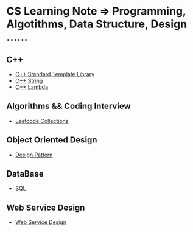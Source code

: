 # CS Learning Note => Programming, Algotithms, Data Structure, Design ......

## C++

- [C++ Standard Template Library](https://github.com/rong118/cs_note_101/blob/master/c++/c++_stl.md)
- [C++ String](https://github.com/rong118/cs_note_101/blob/master/c++/c++_string.md)
- [C++ Lambda](https://github.com/rong118/cs_note_101/blob/master/c++/c++_lambda_sort.md)

## Algorithms && Coding Interview

- [Leetcode Collections](https://github.com/rong118/cs_note_101/blob/master/algorithms/leetcode.md)

## Object Oriented Design

- [Design Pattern]()

## DataBase

- [SQL]()

## Web Service Design

- [Web Service Design](https://github.com/rong118/cs_note_101/blob/master/web_service_design/web_service_design.md)
